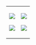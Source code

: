 <table>
  <tr>
    <td>
      
![](/../../../../ensnared/github-stats/blob/master/generated/overview.svg#gh-dark-mode-only)

![](/../../../../ensnared/github-stats/blob/master/generated/languages.svg#gh-dark-mode-only)

</td><td>
  
![](/../../../../ensnared/github-stats/blob/master/generated/overview.svg#gh-light-mode-only)

![](/../../../../ensnared/github-stats/blob/master/generated/languages.svg#gh-light-mode-only)

</td>
</tr>
</table>
